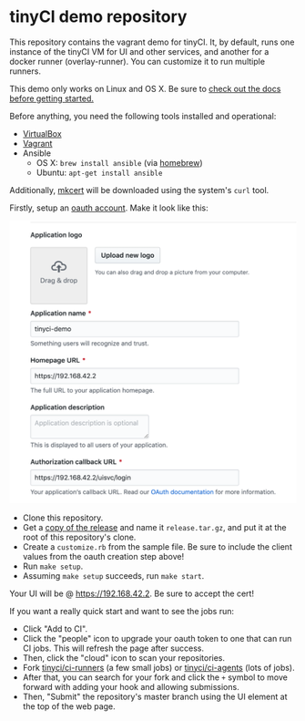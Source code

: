 # tinyCI demo repository

This repository contains the vagrant demo for tinyCI. It, by default, runs one
instance of the tinyCI VM for UI and other services, and another for a docker
runner (overlay-runner). You can customize it to run multiple runners.

This demo only works on Linux and OS X. Be sure to [check out the docs before getting started.](https://tinyci.org)

Before anything, you need the following tools installed and operational:

* [VirtualBox](https://virtualbox.org)
* [Vagrant](https://vagrantup.com)
* Ansible
  * OS X: `brew install ansible` (via [homebrew](https://brew.sh))
  * Ubuntu: `apt-get install ansible`

Additionally, [mkcert](https://github.com/FiloSottile/mkcert) will be downloaded using the system's `curl` tool.

Firstly, setup an [oauth account](https://github.com/settings/developers). Make it look like this:

<center><img width="640" src="github-oauth-settings.png" /></center>

* Clone this repository.
* Get a [copy of the release](https://github.com/tinyci/tinyci/releases/) and
  name it `release.tar.gz`, and put it at the root of this repository's clone.
* Create a `customize.rb` from the sample file. Be sure to include the client
  values from the oauth creation step above!
* Run `make setup`.
* Assuming `make setup` succeeds, run `make start`.

Your UI will be @ https://192.168.42.2. Be sure to accept the cert!

If you want a really quick start and want to see the jobs run:

* Click "Add to CI".
* Click the "people" icon to upgrade your oauth token to one that can run CI jobs. This will refresh the page after success.
* Then, click the "cloud" icon to scan your repositories.
* Fork [tinyci/ci-runners](https://github.com/tinyci/ci-runners) (a few small jobs) or [tinyci/ci-agents](https://github.com/tinyci/ci-agents) (lots of jobs).
* After that, you can search for your fork and click the `+` symbol to move forward with adding your hook and allowing submissions.
* Then, "Submit" the repository's master branch using the UI element at the top
  of the web page.
